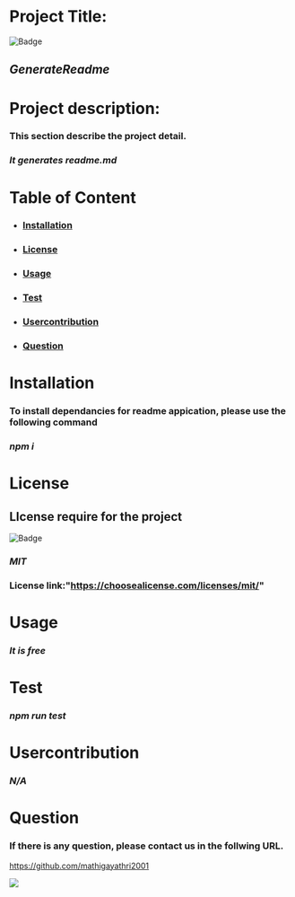 
  # Project Title:

  ![Badge](https://img.shields.io/static/v1?label=GenerateReadme&message=projecttitle&color=blueviolet)
  
  ## *GenerateReadme*

  # Project description:
  ### This section describe the project detail.

  ### *It generates readme.md*
  
  # Table of Content

  * ### **[Installation](#installation)**

  * ### **[License](#license)** 

  * ### **[Usage](#usage)**

  * ### **[Test](#test)**

  * ### **[Usercontribution](#usercontribution)**

  * ### **[Question](#question)** 
  
  
  # Installation

  ### To install dependancies for readme appication, please use the following command
  ### *npm i*

  # License

  ## LIcense require for the project
  ![Badge](https://img.shields.io/static/v1?label=MIT&message=License&color=brightgreen)
  
  ### *MIT*
  ### License link:"https://choosealicense.com/licenses/mit/"
  
  # Usage

  ### *It is free*

  # Test

  ### *npm run test*

  # Usercontribution

  ### *N/A*

  # Question
  ### If there is any question, please contact us in the follwing URL.

  https://github.com/mathigayathri2001

  <img src= "https://avatars1.githubusercontent.com/u/60233461?v=4"/>
 
